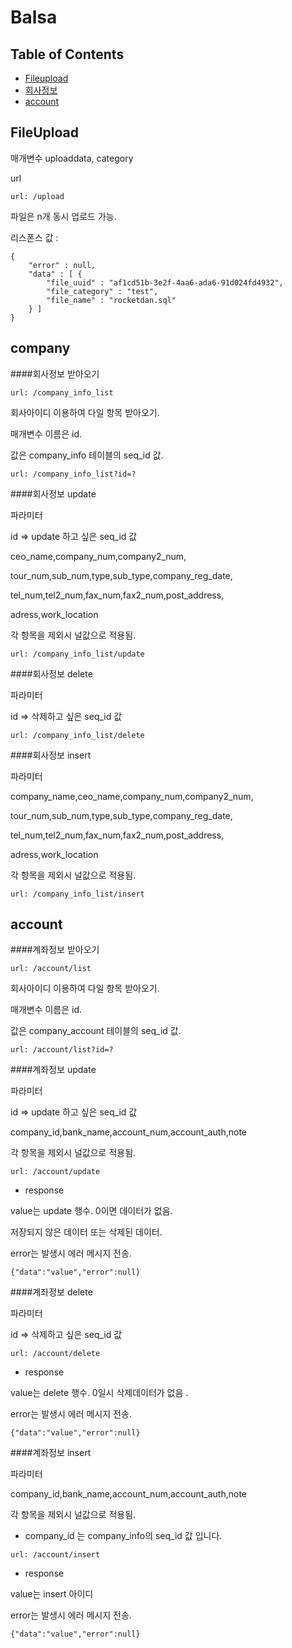 

# Balsa

## Table of Contents
- [Fileupload](#Fileupload)
- [회사정보](#company)
- [account](#account)

## FileUpload
매개변수 uploaddata, category

url
```
url: /upload
```

파일은 n개 동시 업로드 가능.

리스폰스 값 :
```
{
	"error" : null,
	"data" : [ {
		"file_uuid" : "af1cd51b-3e2f-4aa6-ada6-91d024fd4932",
		"file_category" : "test",
		"file_name" : "rocketdan.sql"
	} ]
}
```

## company
####회사정보 받아오기
```
url: /company_info_list
```
회사아이디 이용하여 다일 항목 받아오기.

매개변수 이름은 id.

값은 company_info 테이블의 seq_id 값.
```
url: /company_info_list?id=?
```

####회사정보 update

파라미터 

id => update 하고 싶은 seq_id 값 


ceo_name,company_num,company2_num,

tour_num,sub_num,type,sub_type,company_reg_date,

tel_num,tel2_num,fax_num,fax2_num,post_address,

adress,work_location

각 항목을 제외시 널값으로 적용됨.


```
url: /company_info_list/update
```

####회사정보 delete

파라미터

id => 삭제하고 싶은 seq_id 값 

```
url: /company_info_list/delete
```

####회사정보 insert

파라미터 

company_name,ceo_name,company_num,company2_num,

tour_num,sub_num,type,sub_type,company_reg_date,

tel_num,tel2_num,fax_num,fax2_num,post_address,

adress,work_location

각 항목을 제외시 널값으로 적용됨.

```
url: /company_info_list/insert
```

## account
####계좌정보 받아오기
```
url: /account/list
```
회사아이디 이용하여 다일 항목 받아오기.

매개변수 이름은 id.

값은 company_account 테이블의 seq_id 값.
```
url: /account/list?id=?
```

####계좌정보 update

파라미터 

id => update 하고 싶은 seq_id 값 


company_id,bank_name,account_num,account_auth,note

각 항목을 제외시 널값으로 적용됨.


```
url: /account/update
```

- response

value는 update 행수. 0이면 데이터가 없음.

저장되지 않은 데이터 또는 삭제된 데이터.

error는 발생시 에러 메시지 전송. 
```
{"data":"value","error":null}
```

####계좌정보 delete

파라미터

id => 삭제하고 싶은 seq_id 값 

```
url: /account/delete
```

- response

value는 delete 행수. 0일시 삭제데이터가 없음 .

error는 발생시 에러 메시지 전송. 
```
{"data":"value","error":null}
```

####계좌정보 insert

파라미터 

company_id,bank_name,account_num,account_auth,note

각 항목을 제외시 널값으로 적용됨.
- company_id 는 company_info의 seq_id 값 입니다.

```
url: /account/insert
```

- response

value는 insert 아이디

error는 발생시 에러 메시지 전송. 
```
{"data":"value","error":null}
```
 
